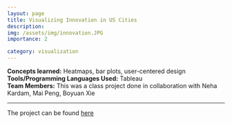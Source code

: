 ```yaml
---
layout: page
title: Visualizing Innovation in US Cities
description: 
img: /assets/img/innovation.JPG
importance: 2

category: visualization
---
```


**Concepts learned:** Heatmaps, bar plots, user-centered design \
**Tools/Programming Languages Used:** Tableau \
**Team Members:** This was a class project done in collaboration with Neha Kardam, Mai Peng, Boyuan Xie

<hr>


The project can be found <a href = "https://shruti-misra.github.io/innovation-dashboard/">here</a>
